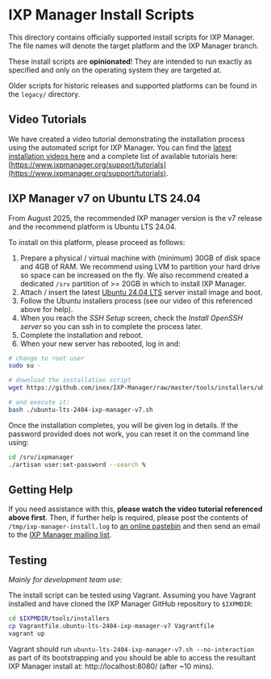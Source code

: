 # IXP Manager Install Scripts

This directory contains officially supported install scripts for IXP Manager. The file names will denote the target platform and the IXP Manager branch.

These install scripts are **opinionated**! They are intended to run exactly as specified and only on the operating system they are targeted at.

Older scripts for historic releases and supported platforms can be found in the `legacy/` directory.

## Video Tutorials

We have created a video tutorial demonstrating the installation process using the automated script for IXP Manager. You can find the [latest installation videos here](https://www.ixpmanager.org/download/install) and a complete list of available tutorials here: [https://www.ixpmanager.org/support/tutorials](https://www.ixpmanager.org/support/tutorials).

## IXP Manager v7 on Ubuntu LTS 24.04

From August 2025, the recommended IXP manager version is the v7 release and the recommend platform is Ubuntu LTS 24.04.

To install on this platform, please proceed as follows:

1. Prepare a physical / virtual machine with (minimum) 30GB of disk space and 4GB of RAM. We recommend using LVM to partition your hard drive so space can be increased on the fly. We also recommend created a dedicated `/srv` partition of >= 20GB in which to install IXP Manager.
2. Attach / insert the latest [Ubuntu 24.04 LTS](http://releases.ubuntu.com/24.04/) server install image and boot.
3. Follow the Ubuntu installers process (see our video of this referenced above for help).
4. When you reach the *SSH Setup* screen, check the *Install OpenSSH server* so you can ssh in to complete the process later.
5. Complete the installation and reboot.
6. When your new server has rebooted, log in and:

```bash
# change to root user
sudo su -

# download the installation script
wget https://github.com/inex/IXP-Manager/raw/master/tools/installers/ubuntu-lts-2404-ixp-manager-v7.sh

# and execute it:
bash ./ubuntu-lts-2404-ixp-manager-v7.sh
```

Once the installation completes, you will be given log in details. If the password provided does not work, you can reset it on the command line using:

```sh
cd /srv/ixpmanager
./artisan user:set-password --search %
```

## Getting Help

If you need assistance with this, **please watch the video tutorial referenced above first**. Then, if further help is required, please post the contents of `/tmp/ixp-manager-install.log` to [an online pastebin](https://pastebin.ibn.ie/) and then send an email to the [IXP Manager mailing list](https://www.inex.ie/mailman/listinfo/ixpmanager).


## Testing

*Mainly for development team use:*

The install script can be tested using Vagrant. Assuming you have Vagrant installed and have cloned the IXP Manager GitHub repository to `$IXPMDIR`:

```bash
cd $IXPMDIR/tools/installers
cp Vagrantfile.ubuntu-lts-2404-ixp-manager-v7 Vagrantfile
vagrant up
```

Vagrant should run `ubuntu-lts-2404-ixp-manager-v7.sh --no-interaction` as part of its bootstrapping and you should be able to access the resultant IXP Manager install at: http://localhost:8080/ (after ~10 mins).
